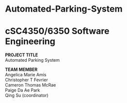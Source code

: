 # Automated-Parking-System

# cSC4350/6350 Software Engineering

**PROJECT TITLE**</br>
Automated Parking System

**TEAM MEMBER**</br>
Angelica Marie Amis  
Christopher T Fevrier  
Cameron Thomas McRae  
Paige Da Ae Park  
Qing Su (coordinator)  
